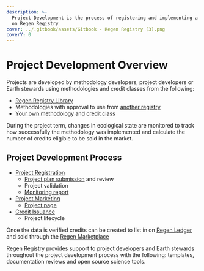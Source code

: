 ```yaml
---
description: >-
  Project Development is the process of registering and implementing a project
  on Regen Registry
cover: ../.gitbook/assets/Gitbook - Regen Registry (3).png
coverY: 0
---
```


# Project Development Overview

Projects are developed by methodology developers, project developers or Earth stewards using methodologies and credit classes from the following:&#x20;

* [Regen Registry Library](https://library.regen.network)&#x20;
* Methodologies with approval to use from [another registry](../methodology-development/submitting-a-methodology.md)
* [Your own methodology](../methodology-development/methodology-development-overview.md) and [credit class ](broken-reference)

During the project term, changes in ecological state are monitored to track how successfully the methodology was implemented and calculate the number of credits eligible to be sold in the market.&#x20;

## Project Development Process

* [Project Registration](project-registration/)
  * [Project plan submission](project-plan-template/) and review
  * Project validation
  * [Monitoring report](monitoring-overview/monitoring-report-and-template.md)&#x20;
* [Project Marketing](project-marketing.md)
  * [Project page](project-marketing/create-a-project-page.md)&#x20;
* [Credit Issuance ](../credit-issuance/credit-issuance.md)
  * Project lifecycle



Once the data is verified credits can be created to list in on [Regen Ledger](https://docs.regen.network/) and sold through the [Regen Marketplace](https://app.regen.network/)

Regen Registry provides support to project developers and Earth stewards throughout the project development process with the following: templates, documentation reviews and open source science tools.&#x20;
